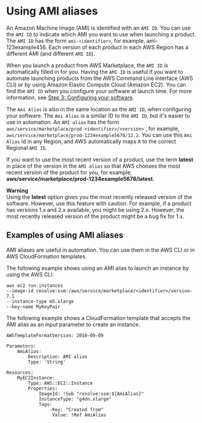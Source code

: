 # Using AMI aliases<a name="buyer-ami-aliases"></a>

An Amazon Machine Image \(AMI\) is identified with an `AMI ID`\. You can use the `AMI ID` to indicate which AMI you want to use when launching a product\. The `AMI ID` has the form `ami-<identifier>`, for example, ami\-123example456\. Each version of each product in each AWS Region has a different AMI \(and different `AMI ID`\)\.

When you launch a product from AWS Marketplace, the `AMI ID` is automatically filled in for you\. Having the `AMI ID` is useful if you want to automate launching products from the AWS Command Line Interface \(AWS CLI\) or by using Amazon Elastic Compute Cloud \(Amazon EC2\)\. You can find the `AMI ID` when you configure your software at launch time\. For more information, see [Step 3: Configuring your software](buyer-getting-started.md#step-3-configure-your-software)\. 

The `Ami Alias` is also in the same location as the `AMI ID`, when configuring your software\. The `Ami Alias` is a similar ID to the `AMI ID`, but it's easier to use in automation\. An `AMI alias` has the form `aws/service/marketplace/prod-<identifier>/<version>` , for example,` aws/service/marketplace/prod-1234example5678/12.2`\. You can use this `Ami Alias` Id in any Region, and AWS automatically maps it to the correct Regional `AMI ID`\. 

If you want to use the most recent version of a product, use the term **latest** in place of the version in the `AMI alias` so that AWS chooses the most recent version of the product for you, for example, **aws/service/marketplace/prod\-1234example5678/latest**\.

**Warning**  
Using the **latest** option gives you the most recently released version of the software\. However, use this feature with caution\. For example, if a product has versions 1\.x and 2\.x available, you might be using 2\.x\. However, the most recently released version of the product might be a bug fix for 1\.x\.

## Examples of using AMI aliases<a name="buyer-ami-alias-examples"></a>

AMI aliases are useful in automation\. You can use them in the AWS CLI or in AWS CloudFormation templates\.

The following example shows using an AMI alias to launch an instance by using the AWS CLI\.

```
aws ec2 run-instances
--image-id resolve:ssm:/aws/service/marketplace/<identifier>/version-7.1
--instance-type m5.xlarge
--key-name MyKeyPair
```

The following example shows a CloudFormation template that accepts the AMI alias as an input parameter to create an instance\.

```
AWSTemplateFormatVersion: 2010-09-09

Parameters:
    AmiAlias:
        Description: AMI alias
        Type: 'String'
        
Resources:
    MyEC2Instance:
        Type: AWS::EC2::Instance
        Properties:
            ImageId: !Sub "resolve:ssm:${AmiAlias}"
            InstanceType: "g4dn.xlarge"
            Tags:
                -Key: "Created from"
                 Value: !Ref AmiAlias
```
